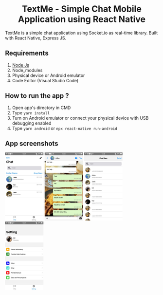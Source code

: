 <h1 align="center">TextMe - Simple Chat Mobile Application using React Native </h1>



TextMe is a simple chat application using Socket.io as real-time library. Built with React Native, Express JS.
## Requirements
1. <a href="https://nodejs.org/en/download/">Node Js</a>
2. Node_modules
3. Physical device or Android emulator
4. Code Editor (Visual Studio Code)

## How to run the app ?
1. Open app's directory in CMD
2. Type `yarn install`
3. Turn on Android emulator or connect your physical device with USB debugging enabled
4. Type `yarn android` or `npx react-native run-android`

## App screenshots
<img src='https://raw.githubusercontent.com/f-chilmi/textme-real-time-application/main/src/assets/porto1.jpeg' width='25%'>

<img src='https://raw.githubusercontent.com/f-chilmi/textme-real-time-application/main/src/assets/porto2.jpeg' width='25%'> 

<img src='https://raw.githubusercontent.com/f-chilmi/textme-real-time-application/main/src/assets/porto3.jpeg' width='25%'>
 <img src='https://raw.githubusercontent.com/f-chilmi/textme-real-time-application/main/src/assets/porto4.jpeg' width='25%'>